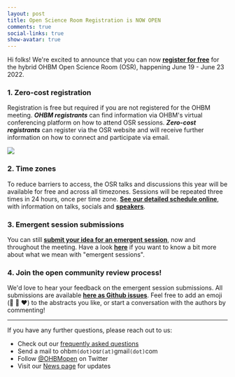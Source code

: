 ```yaml
---
layout: post
title: Open Science Room Registration is NOW OPEN
comments: true
social-links: true
show-avatar: true
---
```


Hi folks! We're excited to announce that you can now [**register for free**](https://ohbm.github.io/osr2021/register/) for the hybrid OHBM Open Science Room (OSR),
happening June 19 - June 23 2022.

### 1. Zero-cost registration

Registration is free but required if you are not registered for the OHBM meeting.
***OHBM registrants*** can find information via OHBM's virtual conferencing platform on how to attend OSR sessions.
***Zero-cost registrants*** can register via the OSR website and will receive further information on how to connect and participate via email.

![](../img/connect_to_osr.png)

### 2. Time zones

To reduce barriers to access, the OSR talks and discussions this year will be available for free and across all timezones.
Sessions will be repeated three times in 24 hours, once per time zone. 
[**See our detailed schedule online**](https://ohbm.github.io/osr2021/schedule/), with information on talks, socials and [**speakers**](https://ohbm.github.io/osr2021/speakers/).

<!--![](../img/OSR_schedule.png)-->

### 3. Emergent session submissions

You can still [**submit your idea for an emergent session**](https://ohbm.github.io/osr2021/submit), now and throughout the meeting.
Have a look [**here**](https://ohbm.github.io/osr2021/formats/#emergent) if you want to know a bit more about what we mean with "emergent sessions".

### 4. Join the open community review process!
We'd love to hear your feedback on the emergent session submissions. All submissions are available [**here as Github issues**](https://github.com/ohbm/osr2021/issues?q=is%3Aissue+is%3Aopen+Emergent+session). Feel free to add an emoji (:100: :clap: :heart:) to the abstracts you like, or start a conversation with the authors by commenting!

---

If you have any further questions, please reach out to us:

- Check out our [frequently asked questions](https://ohbm.github.io/osr2021/faq/)
- Send a mail to ohbm`(dot)`osr`(at)`gmail`(dot)`com
- Follow [@OHBMopen](https://twitter.com/ohbmopen) on Twitter
- Visit our [News page](https://ohbm.github.io/osr2021/news/) for updates
